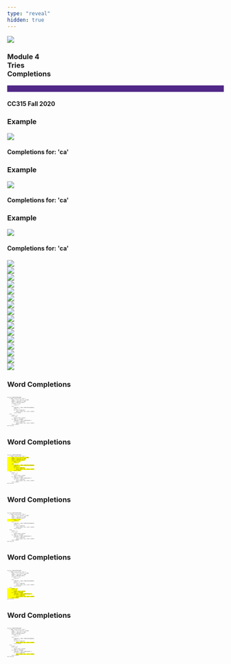 ```yaml
---
type: "reveal"
hidden: true
---
```


<section>
<img class="stretch plain" src="/images/core-logo-on-white.png">
<h3> Module 4 <br> Tries <br> Completions</h3>
<hr style="height:15px;color:512888;background-color:512888;">
<h4>CC315 Fall 2020</h4>
</section>

<section>
<h3>Example</h3>
<div>
<img class="stretch plain" src="/images/315_4.5_compSmall1.svg">
</div>
<div>
<h4>Completions for: 'ca'</h4>
</div>
</section>

<section>
<h3>Example</h3>
<div>
<img class="stretch plain" src="/images/315_4.5_compSmall2.svg">
</div>
<div>
<h4>Completions for: 'ca'</h4>
</div>
</section>

<section>
<h3>Example</h3>
<div>
<img class="stretch plain" src="/images/315_4.5_compSmall3.svg">
</div>
<div>
<h4>Completions for: 'ca'</h4>
</div>
</section>


<section>
<img class="stretch plain" src="/images/completions_attempt01.png">
</section>

<section>
<img class="stretch plain" src="/images/completions_attempt02.png">
</section>
<section>
<img class="stretch plain" src="/images/completions_attempt03.png">
</section>
<section>
<img class="stretch plain" src="/images/completions_attempt04.png">
</section>
<section>
<img class="stretch plain" src="/images/completions_attempt05.png">
</section>
<section>
<img class="stretch plain" src="/images/completions_attempt06.png">
</section>
<section>
<img class="stretch plain" src="/images/completions_attempt07.png">
</section>
<section>
<img class="stretch plain" src="/images/completions_attempt08.png">
</section>
<section>
<img class="stretch plain" src="/images/completions_attempt09.png">
</section>
<section>
<img class="stretch plain" src="/images/completions_attempt10.png">
</section>
<section>
<img class="stretch plain" src="/images/completions_attempt11.png">
</section>
<section>
<img class="stretch plain" src="/images/completions_attempt12.png">
</section>
<section>
<img class="stretch plain" src="/images/completions_attempt13.png">
</section>
<section>
<img class="stretch plain" src="/images/completions_attempt14.png">
</section>
<section>
<img class="stretch plain" src="/images/completions_attempt15.png">
</section>
<section>
<img class="stretch plain" src="/images/completions_attempt16.png">
</section>

<section>
<h3> Word Completions </h3>
<pre class="" style="font-size: .18em; width: 54%"><code class="python">
function COMPLETIONS(WORD)
    if WORD length greater than 0
        FIRST = first character of WORD
        REMAIN = remainder of WORD
        CHILD = FINDCHILD(FIRST)
        if CHILD is none
            return []
        else
            COMPLETES = CHILD.COMPLETIONS(REMAIN)
            OUTPUT = []
            for COM in COMPLETES
                append CHILD.item + COM to OUTPUT
            return OUTPUT
    else
        OUTPUT = []
        if is_word
            append ITEM to OUTPUT
        for CHILD in CHILDREN
            COMPLETES = CHILD.COMPLETIONS("")
            for COM in COMPLETES
                append CHILD.item + COM to OUTPUT
        reutrn OUTPUT
end function
 </code></pre>
</section>


<section>
<h3> Word Completions </h3>
<pre class="" style="font-size: .18em; width: 54%"><code class="python">
function COMPLETIONS(WORD)
    if WORD length greater than 0<mark>
        FIRST = first character of WORD
        REMAIN = remainder of WORD
        CHILD = FINDCHILD(FIRST)
        if CHILD is none
            return []
        else
            COMPLETES = CHILD.COMPLETIONS(REMAIN)
            OUTPUT = []
            for COM in COMPLETES
                append CHILD.item + COM to OUTPUT
            return OUTPUT</mark>
    else
        OUTPUT = []
        if is_word
            append ITEM to OUTPUT
        for CHILD in CHILDREN
            COMPLETES = CHILD.COMPLETIONS("")
            for COM in COMPLETES
                append CHILD.item + COM to OUTPUT
        reutrn OUTPUT
end function
 </code></pre>
</section>

<section>
<h3> Word Completions </h3>
<pre class="" style="font-size: .18em; width: 54%"><code class="python">
function COMPLETIONS(WORD)
    if WORD length greater than 0
        FIRST = first character of WORD
        REMAIN = remainder of WORD
        CHILD = FINDCHILD(FIRST)<mark>
        if CHILD is none
            return []</mark>
        else
            COMPLETES = CHILD.COMPLETIONS(REMAIN)
            OUTPUT = []
            for COM in COMPLETES
                append CHILD.item + COM to OUTPUT
            return OUTPUT
    else
        OUTPUT = []
        if is_word
            append ITEM to OUTPUT
        for CHILD in CHILDREN
            COMPLETES = CHILD.COMPLETIONS("")
            for COM in COMPLETES
                append CHILD.item + COM to OUTPUT
        reutrn OUTPUT
end function
 </code></pre>
</section>

<section>
<h3> Word Completions </h3>
<pre class="" style="font-size: .18em; width: 54%"><code class="python">
function COMPLETIONS(WORD)
    if WORD length greater than 0
        FIRST = first character of WORD
        REMAIN = remainder of WORD
        CHILD = FINDCHILD(FIRST)
        if CHILD is none
            return []
        else
            COMPLETES = CHILD.COMPLETIONS(REMAIN)
            OUTPUT = []
            for COM in COMPLETES
                append CHILD.item + COM to OUTPUT
            return OUTPUT
    else<mark>
        OUTPUT = []
        if is_word
            append ITEM to OUTPUT
        for CHILD in CHILDREN
            COMPLETES = CHILD.COMPLETIONS("")
            for COM in COMPLETES
                append CHILD.item + COM to OUTPUT
        reutrn OUTPUT</mark>
end function
 </code></pre>
</section>

<section>
<h3> Word Completions </h3>
<pre class="" style="font-size: .18em; width: 54%"><code class="python">
function COMPLETIONS(WORD)
    if WORD length greater than 0
        FIRST = first character of WORD
        REMAIN = remainder of WORD
        CHILD = FINDCHILD(FIRST)
        if CHILD is none
            return []
        else
            COMPLETES = CHILD.COMPLETIONS(REMAIN)
            OUTPUT = []
            for COM in COMPLETES
                <mark>append CHILD.item + COM to OUTPUT</mark>
            return OUTPUT
    else
        OUTPUT = []
        if is_word
            append ITEM to OUTPUT
        for CHILD in CHILDREN
            COMPLETES = CHILD.COMPLETIONS("")
            for COM in COMPLETES
                <mark>append CHILD.item + COM to OUTPUT</mark>
        reutrn OUTPUT
end function
 </code></pre>
</section>